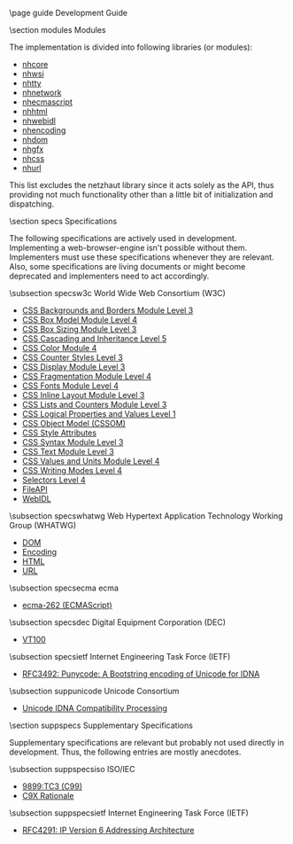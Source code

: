 \page guide Development Guide

<div style="max-width:700px;">

\section modules Modules 

The implementation is divided into following libraries (or modules): 

- [nhcore](group__nhcore.html)
- [nhwsi](group__nhwsi.html)
- [nhtty](group__nhtty.html)
- [nhnetwork](group__nhnetwork.html)
- [nhecmascript](group__nhecmascript.html)
- [nhhtml](group__nhhtml.html)
- [nhwebidl](group__nhwebidl.html)
- [nhencoding](group__nhencoding.html)
- [nhdom](group__nhdom.html)
- [nhgfx](group__nhgfx.html)
- [nhcss](group__nhcss.html)
- [nhurl](group__nhurl.html)

This list excludes the netzhaut library since it acts solely as the API, thus providing not much functionality other than a little bit of initialization and dispatching. 

\section specs Specifications

The following specifications are actively used in development. Implementing a web-browser-engine isn't possible without them. Implementers must use these specifications whenever they are relevant. 
Also, some specifications are living documents or might become deprecated and implementers need to act accordingly.  

\subsection specsw3c World Wide Web Consortium (W3C)
- [CSS Backgrounds and Borders Module Level 3](https://www.w3.org/TR/css-backgrounds-3/)
- [CSS Box Model Module Level 4](https://www.w3.org/TR/css-box-4/)
- [CSS Box Sizing Module Level 3](https://www.w3.org/TR/css-sizing-3/)
- [CSS Cascading and Inheritance Level 5](https://www.w3.org/TR/css-cascade-5/)
- [CSS Color Module 4](https://www.w3.org/TR/css-color-4/)
- [CSS Counter Styles Level 3](https://drafts.csswg.org/css-counter-styles-3)
- [CSS Display Module Level 3](https://www.w3.org/TR/css-display-3/)
- [CSS Fragmentation Module Level 4](https://www.w3.org/TR/css-break-4/)
- [CSS Fonts Module Level 4](https://www.w3.org/TR/css-fonts-4/)
- [CSS Inline Layout Module Level 3](https://www.w3.org/TR/css-inline-3)
- [CSS Lists and Counters Module Level 3](https://drafts.csswg.org/css-lists-3)
- [CSS Logical Properties and Values Level 1](https://www.w3.org/TR/css-logical-1)
- [CSS Object Model (CSSOM)](https://www.w3.org/TR/cssom-1/)
- [CSS Style Attributes](https://www.w3.org/TR/css-style-attr/)
- [CSS Syntax Module Level 3](https://www.w3.org/TR/css-syntax-3/)
- [CSS Text Module Level 3](https://www.w3.org/TR/css-text-3)
- [CSS Values and Units Module Level 4](https://www.w3.org/TR/css-values-4/)
- [CSS Writing Modes Level 4](https://www.w3.org/TR/css-writing-modes-4/)
- [Selectors Level 4](https://www.w3.org/TR/selectors-4/)
- [FileAPI](https://w3c.github.io/FileAPI/)
- [WebIDL](https://heycam.github.io/webidl/)  

\subsection specswhatwg Web Hypertext Application Technology Working Group (WHATWG)
- [DOM](https://dom.spec.whatwg.org/)  
- [Encoding](https://encoding.spec.whatwg.org/)
- [HTML](https://html.spec.whatwg.org/multipage/)  
- [URL](https://url.spec.whatwg.org/)  

\subsection specsecma ecma
- [ecma-262 (ECMAScript)](https://www.ecma-international.org/ecma-262/)  

\subsection specsdec Digital Equipment Corporation (DEC)
- [VT100](https://vt100.net/docs/vt100-ug/chapter3.html)  

\subsection specsietf Internet Engineering Task Force (IETF)
- [RFC3492: Punycode: A Bootstring encoding of Unicode for IDNA](https://www.ietf.org/rfc/rfc3492.txt)

\subsection suppunicode Unicode Consortium
- [Unicode IDNA Compatibility Processing](https://www.unicode.org/reports/tr46)

\section suppspecs Supplementary Specifications 

Supplementary specifications are relevant but probably not used directly in development. Thus, the following entries
are mostly anecdotes.  

\subsection suppspecsiso ISO/IEC
- [9899:TC3 (C99)](http://www.open-std.org/jtc1/sc22/WG14/www/docs/n1256.pdf) 
- [C9X Rationale](http://www.open-std.org/jtc1/sc22/wg14/www/docs/n897.pdf) 

\subsection suppspecsietf Internet Engineering Task Force (IETF)
- [RFC4291: IP Version 6 Addressing Architecture](https://datatracker.ietf.org/doc/html/rfc4291)

</div>

